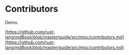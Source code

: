 # Contributors

Demo:

[https://github.com/rust-lang/mdBook/blob/master/guide/src/misc/contributors.md](https://github.com/rust-lang/mdBook/blob/master/guide/src/misc/contributors.md)
